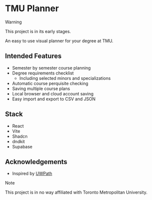 # TMU Planner

> [!WARNING]
> This project is in its early stages.

An easy to use visual planner for your degree at TMU.

## Intended Features

- Semester by semester course planning
- Degree requirements checklist
  - Including selected minors and specializations
- Automatic course perquisite checking
- Saving multiple course plans
- Local browser and cloud account saving
- Easy import and export to CSV and JSON

## Stack

- React
- Vite
- Shadcn
- dndkit
- Supabase

## Acknowledgements

- Inspired by [UWPath](https://uwpath.com/)

> [!NOTE]
> This project is in no way affiliated with Toronto Metropolitan University.
